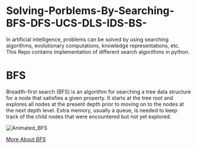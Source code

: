 # Solving-Porblems-By-Searching-BFS-DFS-UCS-DLS-IDS-BS-

In artificial intelligence, problems can be solved by using searching algorithms, evolutionary computations, knowledge representations, etc.
This Repo contains implementation of different search algorithms in python.

# BFS 

Breadth-first search (BFS) is an algorithm for searching a tree data structure for a node that satisfies a given property. It starts at the tree root and explores all nodes at the present depth prior to moving on to the nodes at the next depth level. Extra memory, usually a queue, is needed to keep track of the child nodes that were encountered but not yet explored.

![Animated_BFS](https://user-images.githubusercontent.com/47561760/191857456-8be1ad6f-a9f4-4856-8cf7-5bdb14db42e6.gif)

[More About BFS](https://en.wikipedia.org/wiki/Breadth-first_search)
